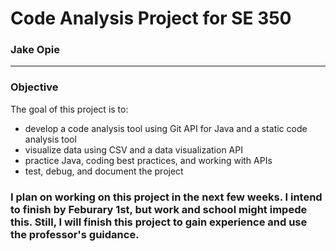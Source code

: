 # Code Analysis Project for SE 350
### Jake Opie

---
### Objective
The goal of this project is to:
- develop a code analysis tool using Git API for Java and a static code analysis tool
- visualize data using CSV and a data visualization API
- practice Java, coding best practices, and working with APIs
- test, debug, and document the project

### I plan on working on this project in the next few weeks. I intend to finish by Feburary 1st, but work and school might impede this. Still, I will finish this project to gain experience and use the professor's guidance.